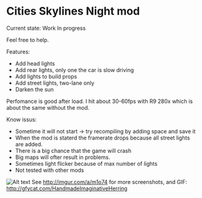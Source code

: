 # Cities Skylines Night mod

Current state: Work In progress

Feel free to help.

Features:
- Add head lights
- Add rear lights, only one the car is slow driving
- Add lights to build props
- Add street lights, two-lane only
- Darken the sun

Perfomance is good after load. I hit about 30-60fps with R9 280x which is about the same without the mod.


Know issus:
- Sometime it will not start -> try recompiling by adding space and save it
- When the mod is staterd the framerate drops because all street lights are added.
- There is a big chance that the game will crash
- Big maps will ofter result in problems.
- Sometimes light flicker because of max number of lights
- Not tested with other mods

![Alt text](http://i.imgur.com/COr4l34.jpg "Screenshot")
See http://imgur.com/a/m1o74 for more screenshots, and GIF: http://gfycat.com/HandmadeImaginativeHerring
